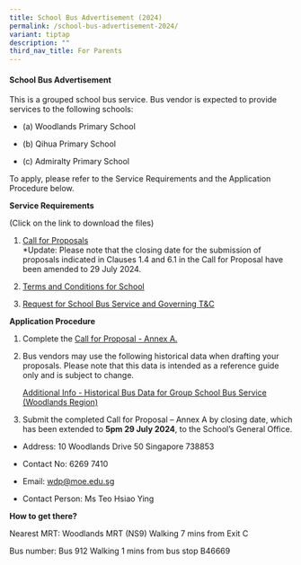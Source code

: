```yaml
---
title: School Bus Advertisement (2024)
permalink: /school-bus-advertisement-2024/
variant: tiptap
description: ""
third_nav_title: For Parents
---
```

<h4><strong>School Bus Advertisement</strong></h4>
<p>This is a grouped school bus service. Bus vendor is expected to provide
services to the following schools:</p>
<ul data-tight="true" class="tight">
<li>
<p>(a) Woodlands Primary School</p>
</li>
<li>
<p>(b) Qihua Primary School</p>
</li>
<li>
<p>(c) Admiralty Primary School</p>
</li>
</ul>
<p>To apply, please refer to the Service Requirements and the Application
Procedure below.</p>
<p></p>
<p><strong>Service Requirements</strong>
</p>
<p>(Click on the link to download the files)</p>
<ol data-tight="true" class="tight">
<li>
<p><a href="/files/School Bus Advertisement 2024/Call_for_Proposals__For_Group_Service_in_Woodlands_Region__updated.pdf" rel="noopener noreferrer nofollow" target="_blank">Call for Proposals</a>
<br>*Update: Please note that the closing date for the submission of proposals
indicated in Clauses 1.4 and 6.1 in the Call for Proposal have been amended
to 29 July 2024.
<br>
</p>
</li>
<li>
<p><a href="/files/School Bus Advertisement 2024/Terms_and_Conditions_for_School_Bus_Operator_to_Provide_School_Bus_Services__For_Group_Service_.pdf" rel="noopener noreferrer nofollow" target="_blank">Terms and Conditions for School</a>
<br>
</p>
</li>
<li>
<p><a href="/files/School Bus Advertisement 2024/Request_for_School_Bus_Service_and_T_C_Governing_the_Requests_for_Services__For_Group_Service_.pdf" rel="noopener noreferrer nofollow" target="_blank">Request for School Bus Service and Governing T&amp;C</a>
<br>
</p>
</li>
</ol>
<p><strong>Application Procedure</strong>
</p>
<ol data-tight="true" class="tight">
<li>
<p>Complete the <a href="/files/School Bus Advertisement 2024/Call_for_Proposal___Annex_A__Information_Required_from_Vendor_.pdf" rel="noopener noreferrer nofollow" target="_blank">Call for Proposal - Annex A.</a>
<br>
</p>
</li>
<li>
<p>Bus vendors may use the following historical data when drafting your proposals.
Please note that this data is intended as a reference guide only and is
subject to change.</p>
<p><a href="/files/School Bus Advertisement 2024/Additional_info___Historical_Bus_Data_for_Group_School_Bus_Service__Woodlands_Region_.pdf" rel="noopener noreferrer nofollow" target="_blank">Additional Info - Historical Bus Data for Group School Bus Service (Woodlands Region)</a>
<br>
</p>
</li>
<li>
<p>Submit the completed Call for Proposal – Annex A by closing date, which
has been extended to <strong>5pm 29 July 2024</strong>, to the School’s
General Office.</p>
</li>
</ol>
<ul data-tight="true" class="tight">
<li>
<p>Address: 10 Woodlands Drive 50 Singapore 738853</p>
</li>
<li>
<p>Contact No: 6269 7410</p>
</li>
<li>
<p>Email: <a href="mailto:wdp@moe.edu.sg" rel="noopener noreferrer nofollow" target="_blank">wdp@moe.edu.sg</a>
</p>
</li>
<li>
<p>Contact Person: Ms Teo Hsiao Ying</p>
</li>
</ul>
<p></p>
<p><strong>How to get there?</strong>
</p>
<p>Nearest MRT: Woodlands MRT (NS9) Walking 7 mins from Exit C</p>
<p>Bus number: Bus 912 Walking 1 mins from bus stop B46669</p>
<p>&nbsp;</p>
<p></p>